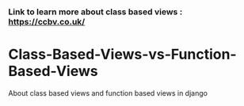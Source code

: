 ### Link to learn more about class based views :  https://ccbv.co.uk/

# Class-Based-Views-vs-Function-Based-Views
About class based views and function based views in django

